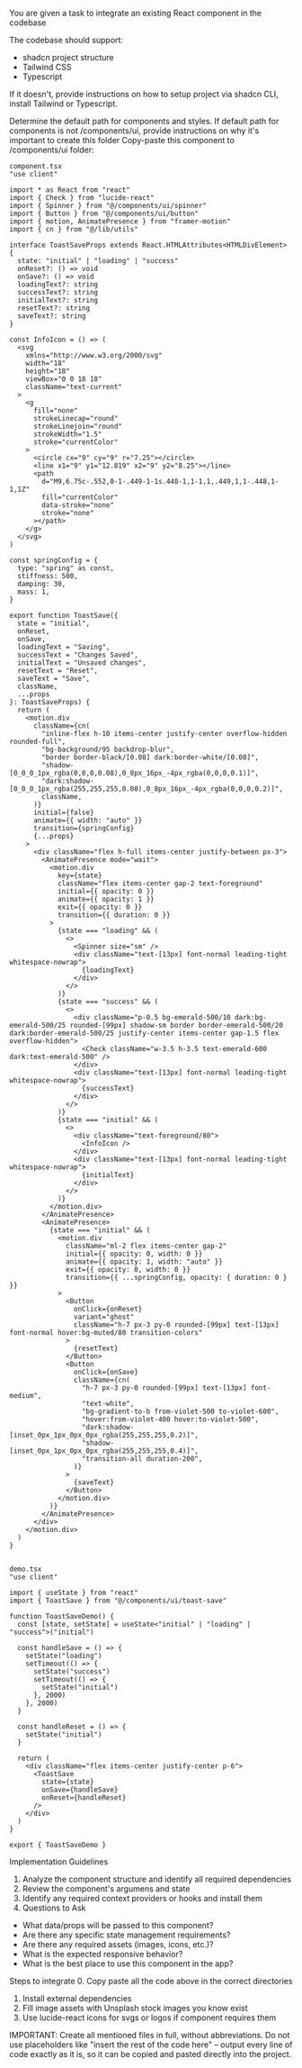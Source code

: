 You are given a task to integrate an existing React component in the codebase

The codebase should support:
- shadcn project structure  
- Tailwind CSS
- Typescript

If it doesn't, provide instructions on how to setup project via shadcn CLI, install Tailwind or Typescript.

Determine the default path for components and styles. 
If default path for components is not /components/ui, provide instructions on why it's important to create this folder
Copy-paste this component to /components/ui folder:
```tsx
component.tsx
"use client"

import * as React from "react"
import { Check } from "lucide-react"
import { Spinner } from "@/components/ui/spinner"
import { Button } from "@/components/ui/button"
import { motion, AnimatePresence } from "framer-motion"
import { cn } from "@/lib/utils"

interface ToastSaveProps extends React.HTMLAttributes<HTMLDivElement> {
  state: "initial" | "loading" | "success"
  onReset?: () => void
  onSave?: () => void
  loadingText?: string
  successText?: string
  initialText?: string
  resetText?: string
  saveText?: string
}

const InfoIcon = () => (
  <svg
    xmlns="http://www.w3.org/2000/svg"
    width="18"
    height="18"
    viewBox="0 0 18 18"
    className="text-current"
  >
    <g
      fill="none"
      strokeLinecap="round"
      strokeLinejoin="round"
      strokeWidth="1.5"
      stroke="currentColor"
    >
      <circle cx="9" cy="9" r="7.25"></circle>
      <line x1="9" y1="12.819" x2="9" y2="8.25"></line>
      <path
        d="M9,6.75c-.552,0-1-.449-1-1s.448-1,1-1,1,.449,1,1-.448,1-1,1Z"
        fill="currentColor"
        data-stroke="none"
        stroke="none"
      ></path>
    </g>
  </svg>
)

const springConfig = {
  type: "spring" as const,
  stiffness: 500,
  damping: 30,
  mass: 1,
}

export function ToastSave({
  state = "initial",
  onReset,
  onSave,
  loadingText = "Saving",
  successText = "Changes Saved",
  initialText = "Unsaved changes",
  resetText = "Reset",
  saveText = "Save",
  className,
  ...props
}: ToastSaveProps) {
  return (
    <motion.div
      className={cn(
        "inline-flex h-10 items-center justify-center overflow-hidden rounded-full",
        "bg-background/95 backdrop-blur",
        "border border-black/[0.08] dark:border-white/[0.08]",
        "shadow-[0_0_0_1px_rgba(0,0,0,0.08),0_8px_16px_-4px_rgba(0,0,0,0.1)]",
        "dark:shadow-[0_0_0_1px_rgba(255,255,255,0.08),0_8px_16px_-4px_rgba(0,0,0,0.2)]",
        className,
      )}
      initial={false}
      animate={{ width: "auto" }}
      transition={springConfig}
      {...props}
    >
      <div className="flex h-full items-center justify-between px-3">
        <AnimatePresence mode="wait">
          <motion.div
            key={state}
            className="flex items-center gap-2 text-foreground"
            initial={{ opacity: 0 }}
            animate={{ opacity: 1 }}
            exit={{ opacity: 0 }}
            transition={{ duration: 0 }}
          >
            {state === "loading" && (
              <>
                <Spinner size="sm" />
                <div className="text-[13px] font-normal leading-tight whitespace-nowrap">
                  {loadingText}
                </div>
              </>
            )}
            {state === "success" && (
              <>
                <div className="p-0.5 bg-emerald-500/10 dark:bg-emerald-500/25 rounded-[99px] shadow-sm border border-emerald-500/20 dark:border-emerald-500/25 justify-center items-center gap-1.5 flex overflow-hidden">
                  <Check className="w-3.5 h-3.5 text-emerald-600 dark:text-emerald-500" />
                </div>
                <div className="text-[13px] font-normal leading-tight whitespace-nowrap">
                  {successText}
                </div>
              </>
            )}
            {state === "initial" && (
              <>
                <div className="text-foreground/80">
                  <InfoIcon />
                </div>
                <div className="text-[13px] font-normal leading-tight whitespace-nowrap">
                  {initialText}
                </div>
              </>
            )}
          </motion.div>
        </AnimatePresence>
        <AnimatePresence>
          {state === "initial" && (
            <motion.div
              className="ml-2 flex items-center gap-2"
              initial={{ opacity: 0, width: 0 }}
              animate={{ opacity: 1, width: "auto" }}
              exit={{ opacity: 0, width: 0 }}
              transition={{ ...springConfig, opacity: { duration: 0 } }}
            >
              <Button
                onClick={onReset}
                variant="ghost"
                className="h-7 px-3 py-0 rounded-[99px] text-[13px] font-normal hover:bg-muted/80 transition-colors"
              >
                {resetText}
              </Button>
              <Button
                onClick={onSave}
                className={cn(
                  "h-7 px-3 py-0 rounded-[99px] text-[13px] font-medium",
                  "text-white",
                  "bg-gradient-to-b from-violet-500 to-violet-600",
                  "hover:from-violet-400 hover:to-violet-500",
                  "dark:shadow-[inset_0px_1px_0px_0px_rgba(255,255,255,0.2)]",
                  "shadow-[inset_0px_1px_0px_0px_rgba(255,255,255,0.4)]",
                  "transition-all duration-200",
                )}
              >
                {saveText}
              </Button>
            </motion.div>
          )}
        </AnimatePresence>
      </div>
    </motion.div>
  )
}


demo.tsx
"use client"

import { useState } from "react"
import { ToastSave } from "@/components/ui/toast-save"

function ToastSaveDemo() {
  const [state, setState] = useState<"initial" | "loading" | "success">("initial")

  const handleSave = () => {
    setState("loading")
    setTimeout(() => {
      setState("success")
      setTimeout(() => {
        setState("initial")
      }, 2000)
    }, 2000)
  }

  const handleReset = () => {
    setState("initial")
  }

  return (
    <div className="flex items-center justify-center p-6">
      <ToastSave
        state={state}
        onSave={handleSave}
        onReset={handleReset}
      />
    </div>
  )
}

export { ToastSaveDemo }
```

Implementation Guidelines
 1. Analyze the component structure and identify all required dependencies
 2. Review the component's argumens and state
 3. Identify any required context providers or hooks and install them
 4. Questions to Ask
 - What data/props will be passed to this component?
 - Are there any specific state management requirements?
 - Are there any required assets (images, icons, etc.)?
 - What is the expected responsive behavior?
 - What is the best place to use this component in the app?

Steps to integrate
 0. Copy paste all the code above in the correct directories
 1. Install external dependencies
 2. Fill image assets with Unsplash stock images you know exist
 3. Use lucide-react icons for svgs or logos if component requires them


IMPORTANT: Create all mentioned files in full, without abbreviations. Do not use placeholders like "insert the rest of the code here" – output every line of code exactly as it is, so it can be copied and pasted directly into the project.
